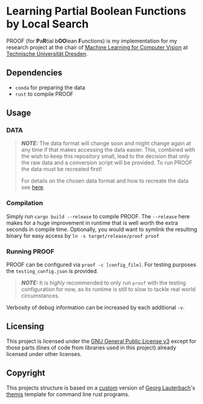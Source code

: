 # Learning Partial Boolean Functions by Local Search
PROOF (for **P**a**R**tial b**OO**lean **F**unctions) is my implementation for my research project
at the chair of [Machine Learning for Computer Vision](https://mlcv.inf.tu-dresden.de/)
at [Technische Universität Dresden](https://tu-dresden.de/).

## Dependencies
* `conda` for preparing the data
* `rust` to compile PROOF

## Usage
### DATA
> ***NOTE:*** The data format will change soon and might change again at any time if that 
> makes accessing the data easier. This, combined with the wish to keep this repository small,
> lead to the decision that only the raw data and a conversion script will be provided.
> To run PROOF the data must be recreated first!
>
>For details on the chosen data format and how to recreate the data see [here](data/Data.md).

### Compilation
Simply run `cargo build --release` to compile PROOF.
The `--release` here makes for a huge improvement in runtime that is well worth the extra seconds in compile time.
Optionally, you would want to symlink the resulting binary for easy access by `ln -s target/release/proof proof`

### Running PROOF
PROOF can be configured via `proof -c [config_file]`.
For testing purposes the `testing_config.json` is provided.
> ***NOTE:*** It is _highly_ recommended to only run `proof` with the testing configuration for now,
> as its runtime is still to slow to tackle real world circumstances.

Verbosity of debug information can be increased by each additional `-v`.

## Licensing
This project is licensed under the [GNU General Public License v3](https://www.gnu.org/licenses/gpl-3.0.txt) except for those parts (lines of code from libraries used in this project) already licensed under other licenses.

## Copyright
This projects structure is based on a [custom](https://github.com/MMurmel/themis) version of
[Georg Lauterbach](https://github.com/georglauterbach)'s [themis](https://github.com/georglauterbach/themis)
template for command line rust programs.
